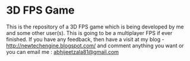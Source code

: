 3D FPS Game
========

This is the repository of a 3D FPS game which is being developed by me and some other user(s). This is going to be a multiplayer FPS if ever finished. If you have any feedback, then have a visit at my blog - http://newtechengine.blogspot.com/ and comment anything you want or you can email me : abhijeetzala81@gmail.com
